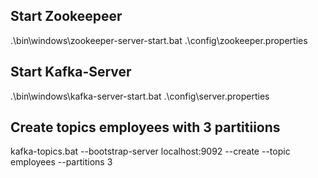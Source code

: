 ## Start Zookeepeer
.\bin\windows\zookeeper-server-start.bat .\config\zookeeper.properties
## Start Kafka-Server
.\bin\windows\kafka-server-start.bat .\config\server.properties
## Create topics employees with 3 partitiions
kafka-topics.bat --bootstrap-server localhost:9092 --create --topic employees --partitions 3
